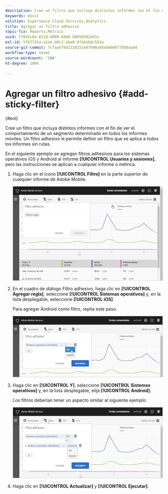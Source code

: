 ```yaml
---
description: Cree un filtro que incluya distintos informes con el fin de ver el comportamiento de un segmento determinado en todos los informes móviles. Un filtro adhesivo le permite definir un filtro que se aplica a todos los informes sin rutas.
keywords: móvil
solution: Experience Cloud Services,Analytics
title: Agregar un filtro adhesivo
topic-fix: Reports,Metrics
uuid: f3935c8a-811d-4080-8468-b8850202dd1e
exl-id: 5f6f725a-a1ae-40c2-abe0-87ebabdc582a
source-git-commit: 7cfaa5f6d1318151e87698a45eb6006f7850aad4
workflow-type: tm+mt
source-wordcount: '168'
ht-degree: 100%

---
```


# Agregar un filtro adhesivo {#add-sticky-filter}

{#eol}

Cree un filtro que incluya distintos informes con el fin de ver el comportamiento de un segmento determinado en todos los informes móviles. Un filtro adhesivo le permite definir un filtro que se aplica a todos los informes sin rutas.

En el siguiente ejemplo se agregan filtros adhesivos para los sistemas operativos iOS y Android al informe **[!UICONTROL Usuarios y sesiones]**, pero las instrucciones se aplican a cualquier informe o métrica.

1. Haga clic en el icono **[!UICONTROL Filtro]** en la parte superior de cualquier informe de Adobe Mobile.

   ![](assets/sticky-filters.png)

1. En el cuadro de diálogo Filtro adhesivo, haga clic en **[!UICONTROL Agregar regla]**, seleccione **[!UICONTROL Sistemas operativos]** y, en la lista desplegable, seleccione **[!UICONTROL iOS]**.

   Para agregar Android como filtro, repita este paso.

   ![](assets/sticky2.png)

1. Haga clic en **[!UICONTROL Y]**, seleccione **[!UICONTROL Sistemas operativos]** y, en la lista desplegable, elija **[!UICONTROL Android]**.

   Los filtros deberían tener un aspecto similar al siguiente ejemplo:

   ![](assets/sticky3.png)

1. Haga clic en **[!UICONTROL Actualizar]** y **[!UICONTROL Ejecutar]**.
